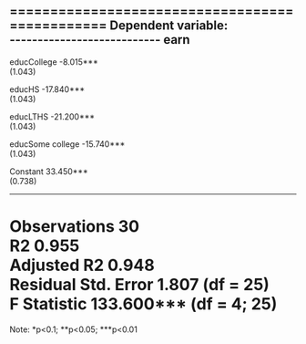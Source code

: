 
===============================================
                        Dependent variable:    
                    ---------------------------
                               earn            
-----------------------------------------------
educCollege                  -8.015***         
                              (1.043)          
                                               
educHS                      -17.840***         
                              (1.043)          
                                               
educLTHS                    -21.200***         
                              (1.043)          
                                               
educSome college            -15.740***         
                              (1.043)          
                                               
Constant                     33.450***         
                              (0.738)          
                                               
-----------------------------------------------
Observations                    30             
R2                             0.955           
Adjusted R2                    0.948           
Residual Std. Error       1.807 (df = 25)      
F Statistic           133.600*** (df = 4; 25)  
===============================================
Note:               *p<0.1; **p<0.05; ***p<0.01
